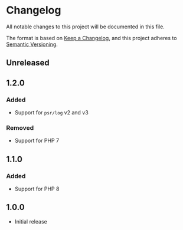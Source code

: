 # Changelog

All notable changes to this project will be documented in this file.

The format is based on [Keep a Changelog](https://keepachangelog.com/en/1.0.0/),
and this project adheres to [Semantic Versioning](https://semver.org/spec/v2.0.0.html).

## Unreleased

## 1.2.0

### Added

- Support for `psr/log` v2 and v3

### Removed

- Support for PHP 7

## 1.1.0

### Added

- Support for PHP 8

## 1.0.0

- Initial release
